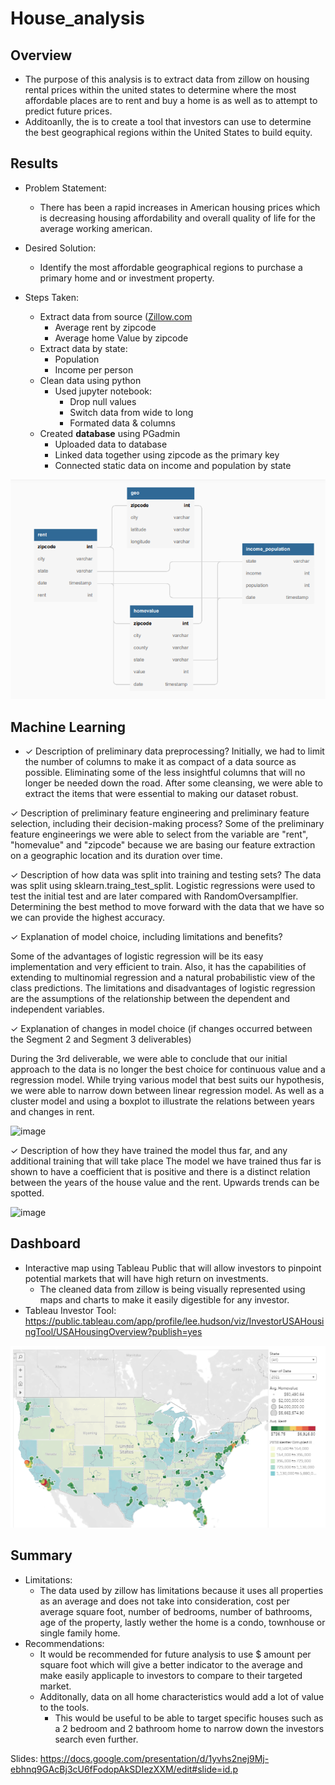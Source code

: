 # House_analysis


## Overview
* The purpose of this analysis is to extract data from zillow on housing rental prices within the united states to determine where the most affordable places are to rent and buy a home is as well as to attempt to predict future prices.
* Additoanlly, the is to create a tool that investors can use to determine the best geographical regions within the United States to build equity.

## Results

* Problem Statement:
    * There has been a rapid increases in American housing prices which is decreasing housing affordability and overall quality of life for the average working american. 
    
* Desired Solution:
    * Identify the most affordable geographical regions to purchase a primary home and or investment property.
    
* Steps Taken: 
    * Extract data from source ([Zillow.com](https://www.zillow.com/research/data/)
        * Average rent by zipcode
        * Average home Value by zipcode
    * Extract data by state:
        * Population
        * Income per person
    * Clean data using python
        * Used jupyter notebook:
           * Drop null values
           * Switch data from wide to long
           * Formated data & columns
    * Created **database** using PGadmin
       * Uploaded data to database
       * Linked data together using zipcode as the primary key
       * Connected static data on income and population by state

![goals](https://github.com/Leehudson514/House_analysis/blob/main/Resources/photos/database.png)

## Machine Learning  
* ✓ Description of preliminary data preprocessing?
Initially, we had to limit the number of columns to make it as compact of a data source as possible. Eliminating some of the less insightful columns that will no longer be needed down the road. After some cleansing, we were able to extract the items that were essential to making our dataset robust. 


✓ Description of preliminary feature engineering and preliminary feature selection, including their decision-making process?
Some of the preliminary feature engineerings we were able to select from the variable are "rent", "homevalue" and "zipcode" because we are basing our feature extraction on a geographic location and its duration over time.


✓ Description of how data was split into training and testing sets?
The data was split using sklearn.traing_test_split. Logistic regressions were used to test the initial test and are later compared with RandomOversamplfier. Determining the best method to move forward with the data that we have so we can provide the highest accuracy. 


✓ Explanation of model choice, including limitations and benefits?

Some of the advantages of logistic regression will be its easy implementation and very efficient to train. Also, it has the capabilities of extending to multinomial regression and a natural probabilistic view of the class predictions.
The limitations and disadvantages of logistic regression are the assumptions of the relationship between the dependent and independent variables.

✓ Explanation of changes in model choice (if changes occurred between the Segment 2 and Segment 3 deliverables)

During the 3rd deliverable, we were able to conclude that our initial approach to the data is no longer the best choice for continuous value and a regression model. While trying various model that best suits our hypothesis, we were able to narrow down between linear regression model. As well as a cluster model and using a boxplot to illustrate the relations between years and changes in rent.

<img width="545" alt="image" src="https://user-images.githubusercontent.com/92479644/171791441-37ce5926-9565-404c-8901-f07f95aab6b3.png">

✓ Description of how they have trained the model thus far, and any additional training that will take place
The model we have trained thus far is shown to have a coefficient that is positive and there is a distinct relation between the years of the house value and the rent. Upwards trends can be spotted.

<img width="430" alt="image" src="https://user-images.githubusercontent.com/92479644/171793948-5f03603b-16b2-475f-bb6f-eafa8a0e16a3.png">


## Dashboard
* Interactive map using Tableau Public that will allow investors to pinpoint potential markets that will have high return on investments.
    * The cleaned data from zillow is being visually represented using maps and charts to make it easily digestible for any investor.
* Tableau Investor Tool: https://public.tableau.com/app/profile/lee.hudson/viz/InvestorUSAHousingTool/USAHousingOverview?publish=yes

![goals](https://github.com/Leehudson514/House_analysis/blob/main/Resources/photos/map.png)

## Summary
* Limitations:
    * The data used by zillow has limitations because it uses all properties as an average and does not take into consideration, cost per average square foot, number of bedrooms, number of bathrooms, age of the property, lastly wether the home is a condo, townhouse or single family home.
* Recommendations:
    * It would be recommended for future analysis to use $ amount per square foot which will give a better indicator  to the average and make easily applicaple to investors to compare to their targeted market.
    * Additonally, data on all home characteristics would add a lot of value to the tools.
        *  This would be useful to be able to target specific houses such as a 2 bedroom and 2 bathroom home to narrow down the investors search even further.

Slides: https://docs.google.com/presentation/d/1yvhs2nej9Mj-ebhnq9GAcBj3cU6fFodopAkSDIezXXM/edit#slide=id.p


